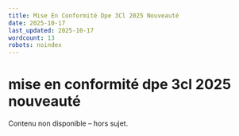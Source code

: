 ```yaml
---
title: Mise En Conformité Dpe 3Cl 2025 Nouveauté
date: 2025-10-17
last_updated: 2025-10-17
wordcount: 13
robots: noindex
---
```


# mise en conformité dpe 3cl 2025 nouveauté

Contenu non disponible – hors sujet.
